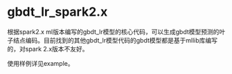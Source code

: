 # gbdt_lr_spark2.x

根据spark2.x ml版本编写的gbdt_lr模型的核心代码，可以生成gbdt模型预测的叶子结点编码。目前找到的其他gbdt_lr模型代码的gbdt模型都是基于mllib库编写的，对spark 2.x版本不友好。

使用样例详见example。
